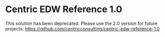 # Centric EDW Reference 1.0

This solution has been deprecated.  Please use the 2.0 version for future projects:
https://github.com/centricconsulting/centric-edw-reference-1.0